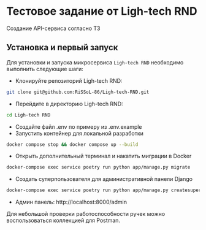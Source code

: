 # Тестовое задание от Ligh-tech RND

Создание API-сервиса согласно ТЗ

## Установка и первый запуск

Для установки и запуска микросервиса `Ligh-tech RND` необходимо выполнить следующие шаги:

- Клонируйте репозиторий Ligh-tech RND:
```sh
git clone git@github.com:RiSSoL-86/Ligh-tech-RND.git
```
- Перейдите в директорию Ligh-tech RND:
```sh
cd Ligh-tech RND
```
- Создайте файл .env по примеру из .env.example
- Запустить контейнер для локальной разработки
```sh
docker compose stop && docker compose up --build
```
- Открыть дополнительный терминал и накатить миграции в Docker
```sh
docker-compose exec service poetry run python app/manage.py migrate
```
- Создать суперпользователя для административной панели Django
```sh
docker-compose exec service poetry run python app/manage.py createsuperuser
```


- Админ панель: http://localhost:8000/admin

Для небольшой проверки работоспособности ручек можно воспользоваться коллекцией для Postman.
